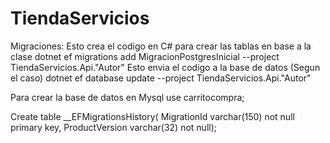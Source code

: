 # TiendaServicios

Migraciones:
Esto crea el codigo en C# para crear las tablas en base a la clase
dotnet ef migrations add MigracionPostgresInicial --project TiendaServicios.Api."Autor"
Esto envia el codigo a la base de datos (Segun el caso)
dotnet ef database update --project TiendaServicios.Api."Autor"


Para crear la base de datos en Mysql
use carritocompra;

Create table __EFMigrationsHistory(
MigrationId varchar(150) not null primary key,
ProductVersion varchar(32) not null);
